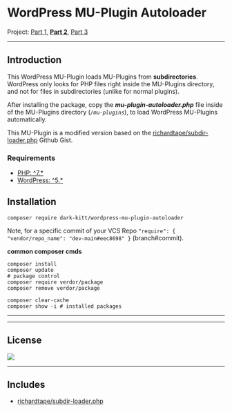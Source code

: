 # **WordPress MU-Plugin Autoloader**

Project: [Part 1](https://github.com/dark-kitt/wordpress-boilerplate/tree/main), [**Part 2**](https://github.com/dark-kitt/wordpress-theme-configuration), [Part 3](https://github.com/dark-kitt/wordpress-theme-vue)

---

## Introduction

This WordPress MU-Plugin loads MU-Plugins from **subdirectories**. WordPress only looks for PHP files right inside the MU-Plugins directory, and not for files in subdirectories (unlike for normal plugins).

After installing the package, copy the ***mu-plugin-autoloader.php*** file inside of the MU-Plugins directory (*`/mu-plugins`*), to load WordPress MU-Plugins automatically.

This MU-Plugin is a modified version based on the [richardtape/subdir-loader.php](https://gist.github.com/richardtape/05c70849e949a5017147) Github Gist.

### Requirements

* [PHP: ^7.*](https://www.php.net/manual/de/mysql-xdevapi.installation.php)
* [WordPress: ^5.*](https://wordpress.org/support/article/how-to-install-wordpress/)

## Installation

```shell
composer require dark-kitt/wordpress-mu-plugin-autoloader
```

Note, for a specific commit of your VCS Repo `"require": { "vendor/repo_name": "dev-main#eec8698" }` (branch#commit).

**common composer cmds**

```shell
composer install
composer update
# package control
composer require verdor/package
composer remove verdor/package

composer clear-cache
composer show -i # installed packages
```

---
---

## License

[![](https://upload.wikimedia.org/wikipedia/commons/e/e5/CC_BY-SA_icon.svg)](https://creativecommons.org/licenses/by-sa/4.0)

---

## Includes

* [richardtape/subdir-loader.php](https://gist.github.com/richardtape/05c70849e949a5017147)